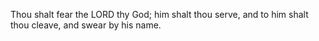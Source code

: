 Thou shalt fear the LORD thy God; him shalt thou serve, and to him shalt thou cleave, and swear by his name.
